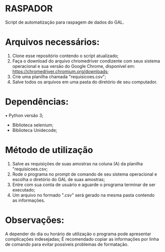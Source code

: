 # RASPADOR

Script de automatização para raspagem de dados do GAL.

# Arquivos necessários:
1. Clone esse repositório contendo o script atualizado;
2. Faça o download do arquivo chromedriver condizente com seus sistema operacional e sua versão do Google Chrome, disponível em: https://chromedriver.chromium.org/downloads;
3. Crie uma planilha chamada "requisicoes.csv";
4. Salve todos os arquivos em uma pasta do diretório de seu computador.

# Dependências:
• Python versão 3;
* Biblioteca selenium;
* Biblioteca Unidecode;

# Método de utilização
1. Salve as requisições de suas amostras na coluna (A) da planilha "requisicoes.csv;
2. Rode o programa no prompt de comando de seu sistema operacional e escolha o diretório do GAL de suas amostras;
3. Entre com sua conta de usuário e aguarde o programa terminar de ser executado;
4. Um arquivo no formado ".csv" será gerado na mesma pasta contendo as informações.

# Observações:
A depender do dia ou horário de utilização o programa pode apresentar complicações indesejadas; 
É recomendado copiar as informações por linha de comando para evitar possíveis problemas de formatação.


